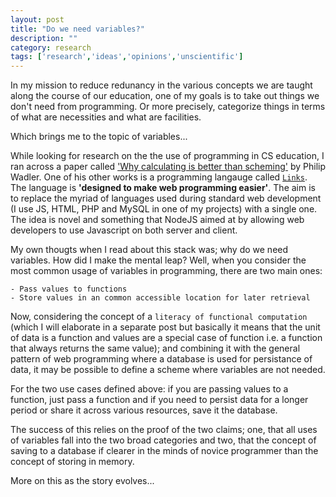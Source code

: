 ```yaml
---
layout: post
title: "Do we need variables?"
description: ""
category: research
tags: ['research','ideas','opinions','unscientific']
---
```


In my mission to reduce redunancy in the various concepts we are taught along the course of our education, one of my goals is to take out things we don't need from programming. Or more precisely, categorize things in terms of what are necessities and what are facilities.

Which brings me to the topic of variables...

While looking for research on the the use of programming in CS education, I ran across a paper called ['Why calculating is better than scheming'](http://www.cs.kent.ac.uk/people/staff/dat/miranda/wadler87.pdf) by Philip Wadler. One of his other works is a programming langauge called [`Links`](http://groups.inf.ed.ac.uk/links/). The language is __'designed to make web programming easier'__. The aim is to replace the myriad of languages used during standard web development (I use JS, HTML, PHP and MySQL in one of my projects) with a single one. The idea is novel and something that NodeJS aimed at by allowing web developers to use Javascript on both server and client.

My own thougts when I read about this stack was; why do we need variables. How did I make the mental leap? Well, when you consider the most common usage of variables in programming, there are two main ones:

	- Pass values to functions
	- Store values in an common accessible location for later retrieval

Now, considering the concept of a `literacy of functional computation` (which I will elaborate in a separate post but basically it means that the unit of data is a function and values are a special case of function i.e. a function that always returns the same value); and combining it with the general pattern of web programming where a database is used for persistance of data, it may be possible to define a scheme where variables are not needed.

For the two use cases defined above: if you are passing values to a function, just pass a function and if you need to persist data for a longer period or share it across various resources, save it the database.

The success of this relies on the proof of the two claims; one, that all uses of variables fall into the two broad categories and two, that the concept of saving to a database if clearer in the minds of novice programmer than the concept of storing in memory.

More on this as the story evolves...



